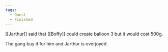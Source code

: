 ```yaml
---
tags:
  - Quest
  - Finished
---
```

[[Jarthur]] said that [[Boffy]] could create balloon 3 but it would cost 500g.

The gang buy it for him and Jarthur is overjoyed.